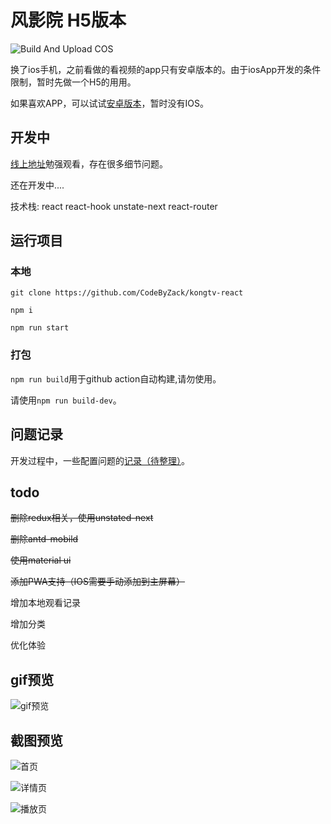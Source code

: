 # 风影院 H5版本

![Build And Upload COS](https://github.com/CodeByZack/kongtv-react/workflows/Build%20And%20Upload%20COS/badge.svg)


换了ios手机，之前看做的看视频的app只有安卓版本的。由于iosApp开发的条件限制，暂时先做一个H5的用用。

如果喜欢APP，可以试试[安卓版本](https://github.com/CodeByZack/kongtv-android)，暂时没有IOS。

## 开发中

[线上地址](http://movie.zackdk.top/)勉强观看，存在很多细节问题。

还在开发中....

技术栈: react react-hook unstate-next react-router


## 运行项目

### 本地

``` 
git clone https://github.com/CodeByZack/kongtv-react 

npm i

npm run start
```

### 打包

`npm run build`用于github action自动构建,请勿使用。

请使用`npm run build-dev`。



## 问题记录
开发过程中，一些配置问题的[记录（待整理）](https://www.yuque.com/zackdk/web/an8i5p)。

## todo

~~删除redux相关，使用unstated-next~~

~~删除antd-mobild~~

~~使用material ui~~

~~添加PWA支持（IOS需要手动添加到主屏幕）~~

增加本地观看记录

增加分类

优化体验

## gif预览

![gif预览](https://apks-1252514056.cos.ap-chengdu.myqcloud.com/demo.gif)


## 截图预览

![首页](https://apks-1252514056.cos.ap-chengdu.myqcloud.com/%E9%A6%96%E9%A1%B5web.png)

![详情页](https://apks-1252514056.cos.ap-chengdu.myqcloud.com/%E8%AF%A6%E6%83%85web.png)

![播放页](https://apks-1252514056.cos.ap-chengdu.myqcloud.com/%E6%92%AD%E6%94%BE-web.png)